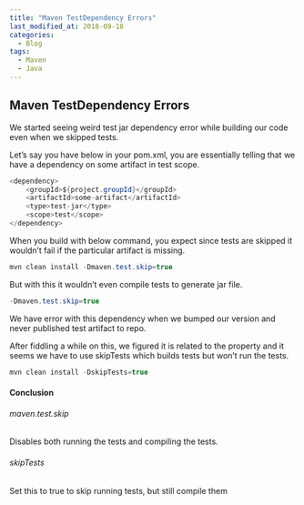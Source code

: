 ```yaml
---
title: "Maven TestDependency Errors"
last_modified_at: 2018-09-18
categories:
  - Blog
tags:
  - Maven
  - Java
---
```

## Maven TestDependency Errors

We started seeing weird test jar dependency error while building our code even when we skipped tests.

Let’s say you have below in your pom.xml, you are essentially telling that we have a dependency on some artifact in test scope.

``` java
<dependency>
    <groupId>${project.groupId}</groupId>
    <artifactId>some-artifact</artifactId>
    <type>test-jar</type>
    <scope>test</scope>
</dependency>
```

When you build with below command, you expect since tests are skipped it wouldn’t fail if the particular artifact is missing.
``` java
mvn clean install -Dmaven.test.skip=true
```
But with this it wouldn’t even compile tests to generate jar file.
``` java
-Dmaven.test.skip=true
```

We have error with this dependency when we bumped our version and never published test artifact to repo.

After fiddling a while on this, we figured it is related to the property and it seems we have to use skipTests which builds tests but won’t run the tests.
``` java
mvn clean install -DskipTests=true
```
#### Conclusion
###### maven.test.skip

Disables both running the tests and compiling the tests.

###### skipTests
Set this to true to skip running tests, but still compile them
